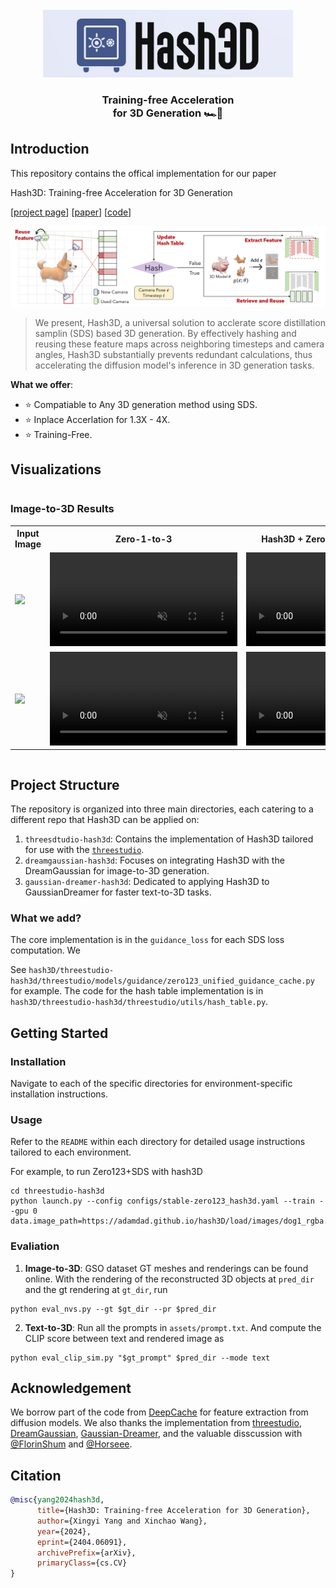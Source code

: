
<br>
<div align="center">
<img src="assets/logo.jpg" width="400px"></img>
<h3>Training-free Acceleration <br> for 3D Generation 🏎️💨<h3>
</div>



## Introduction
This repository contains the offical implementation for our paper

Hash3D: Training-free Acceleration for 3D Generation

[[project page](https://adamdad.github.io/hash3D/)] [[paper](https://arxiv.org/abs/2404.06091)] [[code](https://github.com/Adamdad/hash3D)]

![pipeline](assets/pipeline.jpg)


> We present, Hash3D, a universal solution to acclerate score distillation samplin (SDS) based 3D generation. By effectively hashing and reusing these feature maps across neighboring timesteps and camera angles, Hash3D substantially prevents redundant calculations, thus accelerating the diffusion model's inference in 3D generation tasks.

**What we offer**: 
- ⭐ Compatiable to Any 3D generation method using SDS.
- ⭐ Inplace Accerlation for 1.3X - 4X. 
- ⭐ Training-Free.

## Visualizations


<section class="section">
  <div class="container is-max-desktop">
    <div class="columns is-centered">
      <div class="column is-full-width">
        <h3 class="title is-3">Image-to-3D Results</h3>
        <div class="content has-text-justified">
          <table>
            <tr>
              <th>Input Image</th>
              <th>Zero-1-to-3</th>
              <th>Hash3D + Zero-1-to-3<span style="color:red">(Speed X3.3)</span></th>
            </tr>
            <tr>
              <td><img style="max-height: 160px;max-width: 160px;" src="https://adamdad.github.io/hash3D/static/images/baby_phoenix_on_ice.png"></td>
              <td><video poster="" id="steve" autoplay controls muted loop playsinline height="10%">
                <source style="max-height: 160px;max-width: 160px;" src="https://adamdad.github.io/hash3D/static/videos/phoenix_zero123.mp4"
                        type="video/mp4">
              </video></td>
              <td><video poster="" id="steve" autoplay controls muted loop playsinline height="10%">
                <source src="https://adamdad.github.io/hash3D/static/videos/phoenix_hash_zero123.mp4"
                        type="video/mp4">
              </video></td>
            </tr>
            <tr>
              <td><img src="https://adamdad.github.io/hash3D/static/images/grootplant_rgba.png"></td>
              <td><video poster="" id="steve" autoplay controls muted loop playsinline height="10%">
                <source src="https://adamdad.github.io/hash3D/static/videos/grootplant_zero123.mp4"
                        type="video/mp4">
              </video></td>
              <td><video poster="" id="steve" autoplay controls muted loop playsinline height="10%">
                <source src="https://adamdad.github.io/hash3D/static/videos/grootplant_hash_zero123.mp4"
                        type="video/mp4">
              </video></td>
            </tr>
          </table>
          <!-- <table>
            <tr>
              <th>Input Image</th>
              <th>DreamGaussian</th>
              <th>Hash3D + DreamGaussian <span style="color:red">(Speed X4.0)</span></th>
            </tr>
            <tr>
              <td><img style="max-height: 160px;max-width: 160px;" src="https://adamdad.github.io/hash3D/static/images/sofa.png" alt="Sofa"></td>
              <td>
                <video style="max-height: 160px;max-width: 160px;" poster="" autoplay muted loop playsinline>
                  <source src="https://adamdad.github.io/hash3D/static/videos/dreamgaussian/sofa_stage2.mp4" type="video/mp4">
                </video>
                <video style="max-height: 160px;max-width: 160px;" poster="" autoplay muted loop playsinline>
                  <source src="https://adamdad.github.io/hash3D/static/videos/dreamgaussian/sofa_stage2_normal.mp4" type="video/mp4">
                </video>
              </td>
              <td>
                <video style="max-height: 160px;max-width: 160px;" poster="" autoplay muted loop playsinline>
                  <source src="https://adamdad.github.io/hash3D/static/videos/dreamgaussian_hash/sofa_stage2.mp4" type="video/mp4">
                </video>
                <video style="max-height: 160px;max-width: 160px;" poster="" autoplay muted loop playsinline>
                  <source src="https://adamdad.github.io/hash3D/static/videos/dreamgaussian_hash/sofa_stage2_normal.mp4" type="video/mp4">
                </video>
              </td>
            </tr>
            <tr>
              <td><img style="max-height: 160px;max-width: 160px;" src="https://adamdad.github.io/hash3D/static/images/mario.png" alt="Sofa"></td>
              <td>
                <video style="max-height: 160px;max-width: 160px;" poster="" autoplay muted loop playsinline>
                  <source src="https://adamdad.github.io/hash3D/static/videos/dreamgaussian/mario_stage2.mp4" type="video/mp4">
                </video>
                <video style="max-height: 160px;max-width: 160px;" poster="" autoplay muted loop playsinline>
                  <source src="https://adamdad.github.io/hash3D/static/videos/dreamgaussian/mario_stage2_normal.mp4" type="video/mp4">
                </video>
              </td>
              <td>
                <video style="max-height: 160px;max-width: 160px;" poster="" autoplay muted loop playsinline>
                  <source src="https://adamdad.github.io/hash3D/static/videos/dreamgaussian_hash/mario_stage2.mp4" type="video/mp4">
                </video>
                <video style="max-height: 160px;max-width: 160px;" poster="" autoplay muted loop playsinline>
                  <source src="https://adamdad.github.io/hash3D/static/videos/dreamgaussian_hash/mario_stage2_normal.mp4" type="video/mp4">
                </video>
              </td>
            </tr>
          </table> -->
        </div>
      </div>
    </div>
  </div>

## Project Structure
The repository is organized into three main directories, each catering to a different repo that Hash3D can be applied on:

1. `threesdtudio-hash3d`: Contains the implementation of Hash3D tailored for use with the [`threestudio`](https://github.com/threestudio-project/threestudio).
2. `dreamgaussian-hash3d`: Focuses on integrating Hash3D with the DreamGaussian for image-to-3D generation.
3. `gaussian-dreamer-hash3d`: Dedicated to applying Hash3D to GaussianDreamer for faster text-to-3D tasks.

### What we add?
The core implementation is in the `guidance_loss` for each SDS loss computation. We 

See `hash3D/threestudio-hash3d/threestudio/models/guidance/zero123_unified_guidance_cache.py` for example. The code for the hash table implementation is in `hash3D/threestudio-hash3d/threestudio/utils/hash_table.py`.

## Getting Started

### Installation
Navigate to each of the specific directories for environment-specific installation instructions.

### Usage
Refer to the `README` within each directory for detailed usage instructions tailored to each environment.

For example, to run Zero123+SDS with hash3D
```shell
cd threestudio-hash3d
python launch.py --config configs/stable-zero123_hash3d.yaml --train --gpu 0 data.image_path=https://adamdad.github.io/hash3D/load/images/dog1_rgba.png
```

### Evaliation
1. **Image-to-3D**: GSO dataset GT meshes and renderings can be found online. With the rendering of the reconstructed 3D objects at `pred_dir` and the gt rendering at `gt_dir`, run

```shell
python eval_nvs.py --gt $gt_dir --pr $pred_dir 
```
2. **Text-to-3D**: Run all the prompts in `assets/prompt.txt`. And compute the CLIP score between text and rendered image as
```shell
python eval_clip_sim.py "$gt_prompt" $pred_dir --mode text
```

## Acknowledgement

We borrow part of the code from [DeepCache](https://github.com/horseee/DeepCache) for feature extraction from diffusion models. 
We also thanks the implementation from [threestudio](https://github.com/threestudio-project/threestudio), [DreamGaussian](https://github.com/dreamgaussian/dreamgaussian), [Gaussian-Dreamer](https://github.com/hustvl/GaussianDreamer), and the valuable disscussion with [@FlorinShum](https://github.com/FlorinShum) and [@Horseee](https://github.com/horseee).

## Citation

```bibtex
@misc{yang2024hash3d,
      title={Hash3D: Training-free Acceleration for 3D Generation}, 
      author={Xingyi Yang and Xinchao Wang},
      year={2024},
      eprint={2404.06091},
      archivePrefix={arXiv},
      primaryClass={cs.CV}
}
```